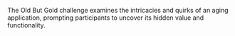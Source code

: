 The Old But Gold challenge examines the intricacies and quirks of an aging application, prompting participants to uncover its hidden value and functionality.
